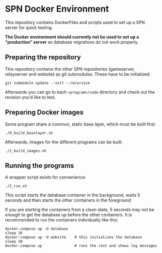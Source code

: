 # SPN Docker Environment

This repository contains DockerFiles and scripts used to set up a SPN server for quick testing.

**The Docker environment should currently not be used to set up a “production”
server** as database migrations do not work properly.

## Preparing the repository

This repository contains the other SPN repositories (gameserver, relayserver
and website) as git submodules. These have to be initialized:

    git submodule update --init --recursive

Afterwards you can go to each `<program>/code` directory and check out the
revision you’d like to test.

## Preparing Docker images

Some program share a common, static base layer, which must be built first:

    ./0_build_baselayer.sh

Afterwards, images for the different programs can be built:

    ./1_build_images.sh

## Running the programs

A wrapper script exists for convenience:

    ./2_run.sh

This script starts the database container in the background, waits 5 seconds
and then starts the other containers in the foreground.

If you are starting the containers from a clean state, 5 seconds may not be
enough to get the database up before the other containers. It is recommended to
run the containers individually like this:

    docker-compose up -d database
    sleep 10
    docker-compose up -d website    # this initializes the database
    sleep 10
    docker-compose up               # runs the rest and shows log messages
